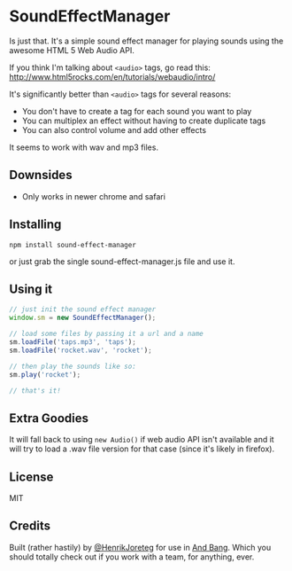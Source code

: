 # SoundEffectManager

Is just that. It's a simple sound effect manager for playing sounds using the awesome HTML 5 Web Audio API.

If you think I'm talking about `<audio>` tags, go read this: http://www.html5rocks.com/en/tutorials/webaudio/intro/

It's significantly better than `<audio>` tags for several reasons:

- You don't have to create a tag for each sound you want to play
- You can multiplex an effect without having to create duplicate tags
- You can also control volume and add other effects

It seems to work with wav and mp3 files.

## Downsides

- Only works in newer chrome and safari

## Installing

`npm install sound-effect-manager`

or just grab the single sound-effect-manager.js file and use it.

## Using it

```js
// just init the sound effect manager
window.sm = new SoundEffectManager();

// load some files by passing it a url and a name
sm.loadFile('taps.mp3', 'taps');
sm.loadFile('rocket.wav', 'rocket');

// then play the sounds like so:
sm.play('rocket');

// that's it!
```

## Extra Goodies

It will fall back to using `new Audio()` if web audio API isn't available and it will try to load a .wav file version for that case (since it's likely in firefox).

## License

MIT

## Credits

Built (rather hastily) by [@HenrikJoreteg](http://twitter.com/henrikjoreteg) for use in [And Bang](http://andbang.com). Which you should totally check out if you work with a team, for anything, ever.